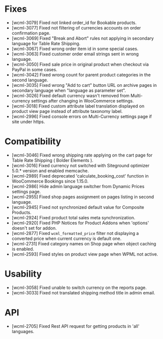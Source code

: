 # Fixes
* [wcml-3079] Fixed not linked order_id for Bookable products.
* [wcml-3077] Fixed not filtering of currencies accounts on order confirmation page.
* [wcml-3069] Fixed "Break and Abort" rules not applying in secondary language for Table Rate Shipping.
* [wcml-3067] Fixed wrong order item id in some special cases.
* [wcml-3063] Fixed customer order email strings sent in wrong language.
* [wcml-3050] Fixed sale price in original product when checkout via PayPal in some cases.
* [wcml-3042] Fixed wrong count for parent product categories in the second language.
* [wcml-3035] Fixed wrong "Add to cart" button URL on archive pages in secondary language when "language as parameter set".
* [wcml-3026] Fixed default currency wasn't removed from Multi-currency settings after changing in WooCommerce settings.
* [wcml-3018] Fixed custom attribute label translation displayed on product view page instead of attribute taxonomy label.
* [wcml-2996] Fixed console errors on Multi-Currency settings page if site under https.

# Compatibility
* [wcml-3046] Fixed wrong shipping rate applying on the cart page for Table Rate Shipping ( Bolder Elements ).
* [wcml-3016] Fixed currency not switched with Siteground optimizer 5.0.* version and enabled memcache.
* [wcml-2989] Fixed deprecated 'calculate_booking_cost' function in WooCommerce Bookings since 1.15.0.
* [wcml-2986] Hide admin language switcher from Dynamic Prices settings page.
* [wcml-2955] Fixed shop pages assignment on pages listing in second language.
* [wcml-2945] Fixed not synchronized default value for Composite Products.
* [wcml-2924] Fixed product total sales meta synchronization.
* [wcml-2920] Fixed PHP Notices for Product Addons when 'options' doesn't set for addon.
* [wcml-2877] Fixed `wcml_formatted_price` filter not displaying a converted price when current currency is default one.
* [wcml-2731] Fixed category names on Shop page when object caching is enabled.
* [wcml-2593] Fixed styles on product view page when WPML not active.

# Usability
* [wcml-3058] Fixed unable to switch currency on the reports page.
* [wcml-3033] Fixed not translated shipping method title in admin email.

# API
* [wcml-2705] Fixed Rest API request for getting products in 'all' languages.